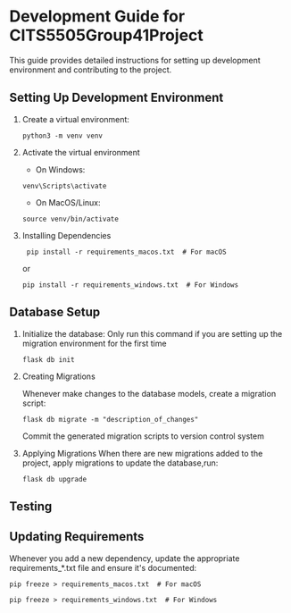 # Development Guide for CITS5505Group41Project

This guide provides detailed instructions for setting up development environment and contributing to the project.

## Setting Up Development Environment


1. Create a virtual environment:
   ```
   python3 -m venv venv
   ```
2. Activate the virtual environment
   - On Windows:
  
    ```
    venv\Scripts\activate
    ```
   - On MacOS/Linux:
    ```
    source venv/bin/activate
    ```
3. Installing Dependencies
   ```
    pip install -r requirements_macos.txt  # For macOS
    ```
     or
    ```
    pip install -r requirements_windows.txt  # For Windows
   ```

## Database Setup

1. Initialize the database:
   Only run this command if you are setting up the migration environment for the first time
   ```
   flask db init
   ```
2. Creating Migrations
   
   Whenever make changes to the database models, create a migration script:
   ```
   flask db migrate -m "description_of_changes"
   ```
   Commit the generated migration scripts to version control system
3. Applying Migrations
   When there are new migrations added to the project, apply migrations to update the database,run:
   ```
   flask db upgrade
   ```

## Testing
## Updating Requirements
Whenever you add a new dependency, update the appropriate requirements_*.txt file and ensure it's documented:
```
pip freeze > requirements_macos.txt  # For macOS
```
```
pip freeze > requirements_windows.txt  # For Windows
```
